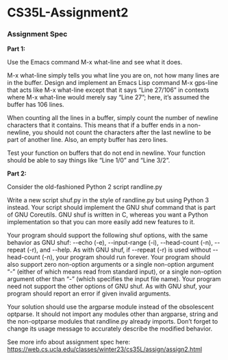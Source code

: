 # CS35L-Assignment2

### Assignment Spec

__Part 1:__

Use the Emacs command M-x what-line and see what it does.

M-x what-line simply tells you what line you are on, not how many lines are in the buffer. Design and implement an Emacs Lisp command M-x gps-line that acts like M-x what-line except that it says “Line 27/106” in contexts where M-x what-line would merely say “Line 27”; here, it’s assumed the buffer has 106 lines. 

When counting all the lines in a buffer, simply count the number of newline characters that it contains. This means that if a buffer ends in a non-newline, you should not count the characters after the last newline to be part of another line. Also, an empty buffer has zero lines.

Test your function on buffers that do not end in newline. Your function should be able to say things like “Line 1/0” and “Line 3/2”.

__Part 2:__

Consider the old-fashioned Python 2 script randline.py

Write a new script shuf.py in the style of randline.py but using Python 3 instead. Your script should implement the GNU shuf command that is part of GNU Coreutils. GNU shuf is written in C, whereas you want a Python implementation so that you can more easily add new features to it.

Your program should support the following shuf options, with the same behavior as GNU shuf: --echo (-e), --input-range (-i), --head-count (-n), --repeat (-r), and --help. As with GNU shuf, if --repeat (-r) is used without --head-count (-n), your program should run forever. Your program should also support zero non-option arguments or a single non-option argument “-” (either of which means read from standard input), or a single non-option argument other than “-” (which specifies the input file name). Your program need not support the other options of GNU shuf. As with GNU shuf, your program should report an error if given invalid arguments.

Your solution should use the argparse module instead of the obsolescent optparse. It should not import any modules other than argparse, string and the non-optparse modules that randline.py already imports. Don’t forget to change its usage message to accurately describe the modified behavior.

See more info about assignment spec here: 
https://web.cs.ucla.edu/classes/winter23/cs35L/assign/assign2.html 
